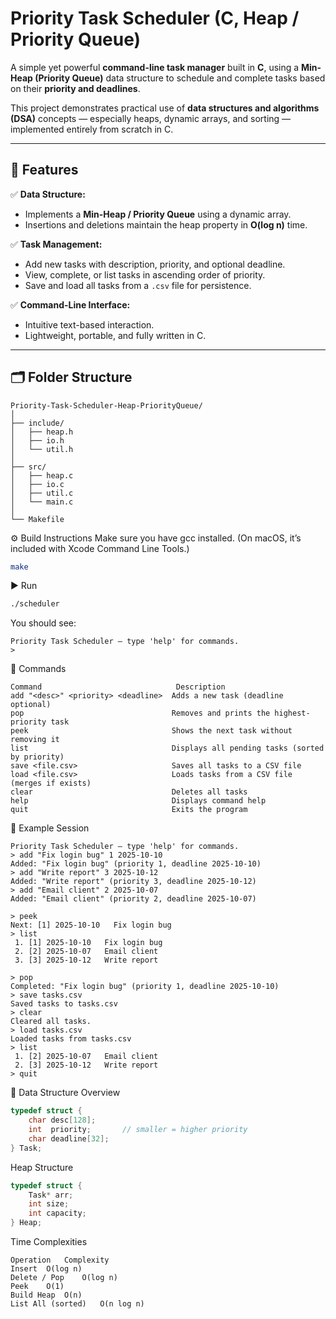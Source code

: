 # Priority Task Scheduler (C, Heap / Priority Queue)

A simple yet powerful **command-line task manager** built in **C**, using a **Min-Heap (Priority Queue)** data structure to schedule and complete tasks based on their **priority and deadlines**.

This project demonstrates practical use of **data structures and algorithms (DSA)** concepts — especially heaps, dynamic arrays, and sorting — implemented entirely from scratch in C.

---

## 🧠 Features

✅ **Data Structure:**

- Implements a **Min-Heap / Priority Queue** using a dynamic array.
- Insertions and deletions maintain the heap property in **O(log n)** time.

✅ **Task Management:**

- Add new tasks with description, priority, and optional deadline.
- View, complete, or list tasks in ascending order of priority.
- Save and load all tasks from a `.csv` file for persistence.

✅ **Command-Line Interface:**

- Intuitive text-based interaction.
- Lightweight, portable, and fully written in C.

---

## 🗂️ Folder Structure

```text
Priority-Task-Scheduler-Heap-PriorityQueue/
│
├── include/
│   ├── heap.h
│   ├── io.h
│   └── util.h
│
├── src/
│   ├── heap.c
│   ├── io.c
│   ├── util.c
│   └── main.c
│
└── Makefile
```

⚙️ Build Instructions
Make sure you have gcc installed. (On macOS, it’s included with Xcode Command Line Tools.)

```bash
make
```

▶️ Run

```bash
./scheduler
```

You should see:

```text
Priority Task Scheduler — type 'help' for commands.
>
```

🧾 Commands

```text
Command	                             Description
add "<desc>" <priority> <deadline>	Adds a new task (deadline optional)
pop	                                Removes and prints the highest-priority task
peek	                            Shows the next task without removing it
list	                            Displays all pending tasks (sorted by priority)
save <file.csv>	                    Saves all tasks to a CSV file
load <file.csv>	                    Loads tasks from a CSV file (merges if exists)
clear	                            Deletes all tasks
help	                            Displays command help
quit	                            Exits the program
```

🧩 Example Session

```text
Priority Task Scheduler — type 'help' for commands.
> add "Fix login bug" 1 2025-10-10
Added: "Fix login bug" (priority 1, deadline 2025-10-10)
> add "Write report" 3 2025-10-12
Added: "Write report" (priority 3, deadline 2025-10-12)
> add "Email client" 2 2025-10-07
Added: "Email client" (priority 2, deadline 2025-10-07)

> peek
Next: [1] 2025-10-10   Fix login bug
> list
 1. [1] 2025-10-10   Fix login bug
 2. [2] 2025-10-07   Email client
 3. [3] 2025-10-12   Write report

> pop
Completed: "Fix login bug" (priority 1, deadline 2025-10-10)
> save tasks.csv
Saved tasks to tasks.csv
> clear
Cleared all tasks.
> load tasks.csv
Loaded tasks from tasks.csv
> list
 1. [2] 2025-10-07   Email client
 2. [3] 2025-10-12   Write report
> quit
```

💾 Data Structure Overview

```c
typedef struct {
    char desc[128];
    int  priority;       // smaller = higher priority
    char deadline[32];
} Task;
```

Heap Structure

```c
typedef struct {
    Task* arr;
    int size;
    int capacity;
} Heap;
```

Time Complexities

```text
Operation	Complexity
Insert	O(log n)
Delete / Pop	O(log n)
Peek	O(1)
Build Heap	O(n)
List All (sorted)	O(n log n)
```

